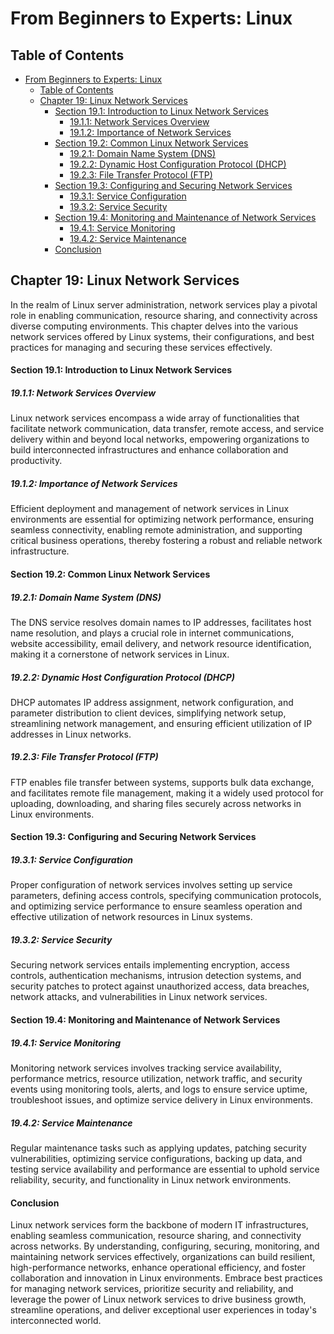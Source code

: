 # From Beginners to Experts: Linux

## Table of Contents

- [From Beginners to Experts: Linux](#from-beginners-to-experts-linux)
  - [Table of Contents](#table-of-content)
  - [Chapter 19: Linux Network Services](#chapter-19-linux-network-services)
      - [Section 19.1: Introduction to Linux Network Services](#section-191-introduction-to-linux-network-services)
        - [19.1.1: Network Services Overview](#1911-network-services-overview)
        - [19.1.2: Importance of Network Services](#1912-importance-of-network-services)
      - [Section 19.2: Common Linux Network Services](#section-192-common-linux-network-services)
        - [19.2.1: Domain Name System (DNS)](#1921-domain-name-system-dns)
        - [19.2.2: Dynamic Host Configuration Protocol (DHCP)](#1922-dynamic-host-configuration-protocol-dhcp)
        - [19.2.3: File Transfer Protocol (FTP)](#1923-file-transfer-protocol-ftp)
      - [Section 19.3: Configuring and Securing Network Services](#section-193-configuring-and-securing-network-services)
        - [19.3.1: Service Configuration](#1931-service-configuration)
        - [19.3.2: Service Security](#1932-service-security)
      - [Section 19.4: Monitoring and Maintenance of Network Services](#section-194-monitoring-and-maintenance-of-network-services)
        - [19.4.1: Service Monitoring](#1941-service-monitoring)
        - [19.4.2: Service Maintenance](#1942-service-maintenance)
      - [Conclusion](#conclusion)

## Chapter 19: Linux Network Services

In the realm of Linux server administration, network services play a pivotal role in enabling communication, resource sharing, and connectivity across diverse computing environments. This chapter delves into the various network services offered by Linux systems, their configurations, and best practices for managing and securing these services effectively.

#### Section 19.1: Introduction to Linux Network Services

##### 19.1.1: Network Services Overview

Linux network services encompass a wide array of functionalities that facilitate network communication, data transfer, remote access, and service delivery within and beyond local networks, empowering organizations to build interconnected infrastructures and enhance collaboration and productivity.

##### 19.1.2: Importance of Network Services

Efficient deployment and management of network services in Linux environments are essential for optimizing network performance, ensuring seamless connectivity, enabling remote administration, and supporting critical business operations, thereby fostering a robust and reliable network infrastructure.

#### Section 19.2: Common Linux Network Services

##### 19.2.1: Domain Name System (DNS)

The DNS service resolves domain names to IP addresses, facilitates host name resolution, and plays a crucial role in internet communications, website accessibility, email delivery, and network resource identification, making it a cornerstone of network services in Linux.

##### 19.2.2: Dynamic Host Configuration Protocol (DHCP)

DHCP automates IP address assignment, network configuration, and parameter distribution to client devices, simplifying network setup, streamlining network management, and ensuring efficient utilization of IP addresses in Linux networks.

##### 19.2.3: File Transfer Protocol (FTP)

FTP enables file transfer between systems, supports bulk data exchange, and facilitates remote file management, making it a widely used protocol for uploading, downloading, and sharing files securely across networks in Linux environments.

#### Section 19.3: Configuring and Securing Network Services

##### 19.3.1: Service Configuration

Proper configuration of network services involves setting up service parameters, defining access controls, specifying communication protocols, and optimizing service performance to ensure seamless operation and effective utilization of network resources in Linux systems.

##### 19.3.2: Service Security

Securing network services entails implementing encryption, access controls, authentication mechanisms, intrusion detection systems, and security patches to protect against unauthorized access, data breaches, network attacks, and vulnerabilities in Linux network services.

#### Section 19.4: Monitoring and Maintenance of Network Services

##### 19.4.1: Service Monitoring

Monitoring network services involves tracking service availability, performance metrics, resource utilization, network traffic, and security events using monitoring tools, alerts, and logs to ensure service uptime, troubleshoot issues, and optimize service delivery in Linux environments.

##### 19.4.2: Service Maintenance

Regular maintenance tasks such as applying updates, patching security vulnerabilities, optimizing service configurations, backing up data, and testing service availability and performance are essential to uphold service reliability, security, and functionality in Linux network environments.

#### Conclusion

Linux network services form the backbone of modern IT infrastructures, enabling seamless communication, resource sharing, and connectivity across networks. By understanding, configuring, securing, monitoring, and maintaining network services effectively, organizations can build resilient, high-performance networks, enhance operational efficiency, and foster collaboration and innovation in Linux environments. Embrace best practices for managing network services, prioritize security and reliability, and leverage the power of Linux network services to drive business growth, streamline operations, and deliver exceptional user experiences in today's interconnected world.
